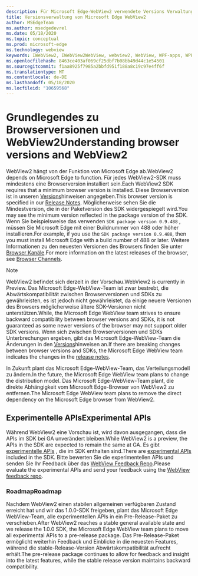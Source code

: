 ```yaml
---
description: Für Microsoft Edge-WebView2 verwendete Versions Verwaltungsmodelle
title: Versionsverwaltung von Microsoft Edge WebView2
author: MSEdgeTeam
ms.author: msedgedevrel
ms.date: 05/18/2020
ms.topic: conceptual
ms.prod: microsoft-edge
ms.technology: webview
keywords: IWebView2, IWebView2WebView, webview2, WebView, WPF-apps, WPF, Edge, ICoreWebView2, ICoreWebView2Host, Browser-Steuerelement, Edge-HTML
ms.openlocfilehash: 8463ce403af069cf25dbf7b08bb49d44c1e54501
ms.sourcegitcommit: f1aa8925f7985a2bbfd951f188a8c19c97e4ff6f
ms.translationtype: MT
ms.contentlocale: de-DE
ms.lasthandoff: 05/18/2020
ms.locfileid: "10659568"
---
```

# <span data-ttu-id="d4559-104">Grundlegendes zu Browserversionen und WebView2</span><span class="sxs-lookup"><span data-stu-id="d4559-104">Understanding browser versions and WebView2</span></span>  

<span data-ttu-id="d4559-105">WebView2 hängt von der Funktion von Microsoft Edge ab.</span><span class="sxs-lookup"><span data-stu-id="d4559-105">WebView2 depends on Microsoft Edge to function.</span></span>  <span data-ttu-id="d4559-106">Für jedes WebView2-SDK muss mindestens eine Browserversion installiert sein.</span><span class="sxs-lookup"><span data-stu-id="d4559-106">Each WebView2 SDK requires that a minimum browser version is installed.</span></span>  <span data-ttu-id="d4559-107">Diese Browserversion ist in unseren [Versions][Webview2Releasenotes]hinweisen angegeben.</span><span class="sxs-lookup"><span data-stu-id="d4559-107">This browser version is specified in our [Release Notes][Webview2Releasenotes].</span></span>  <span data-ttu-id="d4559-108">Möglicherweise sehen Sie die Mindestversion, die in der Paketversion des SDK widergespiegelt wird.</span><span class="sxs-lookup"><span data-stu-id="d4559-108">You may see the minimum version reflected in the package version of the SDK.</span></span>  <span data-ttu-id="d4559-109">Wenn Sie beispielsweise das verwenden `SDK package version 0.9.488` , müssen Sie Microsoft Edge mit einer Buildnummer von 488 oder höher installieren.</span><span class="sxs-lookup"><span data-stu-id="d4559-109">For example, if you use the `SDK package version 0.9.488`, then you must install Microsoft Edge with a build number of 488 or later.</span></span>  <span data-ttu-id="d4559-110">Weitere Informationen zu den neuesten Versionen des Browsers finden Sie unter [Browser Kanäle][DeployedgeChannels].</span><span class="sxs-lookup"><span data-stu-id="d4559-110">For more information on the latest releases of the browser, see [Browser Channels][DeployedgeChannels].</span></span>  

> [!NOTE]
> <span data-ttu-id="d4559-111">WebView2 befindet sich derzeit in der Vorschau.</span><span class="sxs-lookup"><span data-stu-id="d4559-111">WebView2 is currently in Preview.</span></span>  <span data-ttu-id="d4559-112">Das Microsoft Edge-WebView-Team ist zwar bestrebt, die Abwärtskompatibilität zwischen Browserversionen und SDKs zu gewährleisten, es ist jedoch nicht gewährleistet, da einige neuere Versionen des Browsers möglicherweise ältere SDK-Versionen nicht unterstützen.</span><span class="sxs-lookup"><span data-stu-id="d4559-112">While, the Microsoft Edge WebView team strives to ensure backward compatibility between browser versions and SDKs, it is not guaranteed as some newer versions of the browser may not support older SDK versions.</span></span>  <span data-ttu-id="d4559-113">Wenn sich zwischen Browserversionen und SDKs Unterbrechungen ergeben, gibt das Microsoft Edge-WebView-Team die Änderungen in den [Versions][Webview2Releasenotes]hinweisen an.</span><span class="sxs-lookup"><span data-stu-id="d4559-113">If there are breaking changes between browser versions and SDKs, the Microsoft Edge WebView team indicates the changes in the [release notes][Webview2Releasenotes].</span></span>  

<span data-ttu-id="d4559-114">In Zukunft plant das Microsoft Edge-WebView-Team, das Verteilungsmodell zu ändern.</span><span class="sxs-lookup"><span data-stu-id="d4559-114">In the future, the Microsoft Edge WebView team plans to change the distribution model.</span></span>  <span data-ttu-id="d4559-115">Das Microsoft Edge-WebView-Team plant, die direkte Abhängigkeit vom Microsoft Edge-Browser von WebView2 zu entfernen.</span><span class="sxs-lookup"><span data-stu-id="d4559-115">The Microsoft Edge WebView team plans to remove the direct dependency on the Microsoft Edge browser from WebView2.</span></span>  <!--To learn more, see [WebView2 Runtime][Webview2IndexEdgeRuntime] in the [Distribution][Webview2Distibution] section.  -->  

<!--todo: dd link to distribution.md after publication  -->  

## <span data-ttu-id="d4559-116">Experimentelle APIs</span><span class="sxs-lookup"><span data-stu-id="d4559-116">Experimental APIs</span></span>  

<span data-ttu-id="d4559-117">Während WebView2 eine Vorschau ist, wird davon ausgegangen, dass die APIs im SDK bei GA unverändert bleiben.</span><span class="sxs-lookup"><span data-stu-id="d4559-117">While WebView2 is a preview, the APIs in the SDK are expected to remain the same at GA.</span></span>  <span data-ttu-id="d4559-118">Es gibt [experimentelle APIs][Webview2ReferenceWin3209488Experimental] , die im SDK enthalten sind.</span><span class="sxs-lookup"><span data-stu-id="d4559-118">There are [experimental APIs][Webview2ReferenceWin3209488Experimental] included in the SDK.</span></span>  <span data-ttu-id="d4559-119">Bitte bewerten Sie die experimentellen APIs und senden Sie Ihr Feedback über das [WebView Feedback Repo][GithubMicrosoftedgeWebviewfeedback].</span><span class="sxs-lookup"><span data-stu-id="d4559-119">Please evaluate the experimental APIs and send your feedback using the [WebView feedback repo][GithubMicrosoftedgeWebviewfeedback].</span></span>  

### <span data-ttu-id="d4559-120">Roadmap</span><span class="sxs-lookup"><span data-stu-id="d4559-120">Roadmap</span></span>  

<span data-ttu-id="d4559-121">Nachdem WebView2 einen stabilen allgemeinen verfügbaren Zustand erreicht hat und wir das 1.0.0-SDK freigeben, plant das Microsoft Edge WebView-Team, alle experimentellen APIs in ein Pre-Release-Paket zu verschieben.</span><span class="sxs-lookup"><span data-stu-id="d4559-121">After WebView2 reaches a stable general available state and we release the 1.0.0 SDK, the Microsoft Edge WebView team plans to move all experimental APIs to a pre-release package.</span></span>  <span data-ttu-id="d4559-122">Das Pre-Release-Paket ermöglicht weiterhin Feedback und Einblicke in die neuesten Features, während die stable-Release-Version Abwärtskompatibilität aufrecht erhält.</span><span class="sxs-lookup"><span data-stu-id="d4559-122">The pre-release package continues to allow for feedback and insight into the latest features, while the stable release version maintains backward compatibility.</span></span>  

<!--links -->

[Webview2Distibution]: ./distribution.md "nicht vorhanden | Microsoft docs"  
[Webview2IndexEdgeRuntime]: ../index.md#microsoft-edge-webview2-runtime "Microsoft Edge WebView2 Runtime – Microsoft Edge WebView2 (Developer Preview) | Microsoft docs"  
[Webview2ReferenceWin3209488Experimental]: ../reference/win32/0-9-488-reference-webview2.md#experimental "Experimental-Reference (WebView2) | Microsoft docs"  
[Webview2Releasenotes]: ../releasenotes.md "Anmerkungen zu dieser Version von WebView2 SDK | Microsoft docs"  

[DeployedgeChannels]: /deployedge/microsoft-edge-channels "Übersicht über die Microsoft Edge-Kanäle | Microsoft docs"  

[GithubMicrosoftedgeWebviewfeedback]: https://github.com/MicrosoftEdge/WebViewFeedback "WebView-Feedback-MicrosoftEdge/WebViewFeedback | GitHub"  
